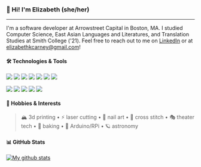<!--
**elizabethcarney/elizabethcarney** is a ✨ _special_ ✨ repository because its `README.md` (this file) appears on your GitHub profile.-->

### :wave: Hi! I'm Elizabeth (she/her)  
---

I'm a software developer at Arrowstreet Capital in Boston, MA. I studied Computer Science, East Asian Languages and Literatures, and Translation Studies at Smith College ('21). Feel free to reach out to me on [LinkedIn](https://www.linkedin.com/in/elizabeth-kim-carney/) or at <elizabethkcarney@gmail.com>!

#### :hammer_and_wrench: Technologies & Tools  

![](https://img.shields.io/badge/-Python-informational?style=flat&logo=python&logoColor=48ACF7&labelColor=06102A&color=48ACF7)
![](https://img.shields.io/badge/-JavaScript-informational?style=flat&logo=javascript&logoColor=48ACF7&labelColor=06102A&color=48ACF7)
![](https://img.shields.io/badge/-HTML-informational?style=flat&logo=html5&logoColor=48ACF7&labelColor=06102A&color=48ACF7)
![](https://img.shields.io/badge/-CSS-informational?style=flat&logo=css3&logoColor=48ACF7&labelColor=06102A&color=48ACF7)
![](https://img.shields.io/badge/-Java-informational?style=flat&logo=java&logoColor=48ACF7&labelColor=06102A&color=48ACF7)
![](https://img.shields.io/badge/-C-informational?style=flat&logo=c&logoColor=48ACF7&labelColor=06102A&color=48ACF7)
![](https://img.shields.io/badge/-Arduino-informational?style=flat&logo=arduino&logoColor=48ACF7&labelColor=06102A&color=48ACF7)

![](https://img.shields.io/badge/-Microsoft_Office-informational?style=flat&logo=microsoft-office&logoColor=48ACF7&labelColor=06102A&color=48ACF7)
![](https://img.shields.io/badge/-G_Suite-informational?style=flat&logo=google&logoColor=48ACF7&labelColor=06102A&color=48ACF7)
![](https://img.shields.io/badge/-Adobe_Creative_Cloud-informational?style=flat&logo=adobe-creative-cloud&logoColor=48ACF7&labelColor=06102A&color=48ACF7)
![](https://img.shields.io/badge/-Inkscape-informational?style=flat&logo=inkscape&logoColor=48ACF7&labelColor=06102A&color=48ACF7)
![](https://img.shields.io/badge/-Visual_Studio_Code-informational?style=flat&logo=visual-studio-code&logoColor=48ACF7&labelColor=06102A&color=48ACF7)



#### :art: Hobbies & Interests  

> :mountain_snow: 3d printing • :zap: laser cutting • :nail_care: nail art • :thread: cross stitch • :performing_arts: theater tech • :pie: baking • :space_invader: Arduino/RPi • :ringed_planet: astronomy  

#### :bar_chart: GitHub Stats

[![My github stats](https://github-readme-stats.vercel.app/api?username=elizabethcarney&hide=stars&show_icons=true&theme=algolia)](https://github.com/anuraghazra/github-readme-stats)
